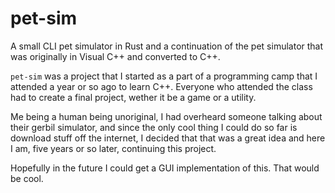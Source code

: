 # pet-sim

A small CLI pet simulator in Rust and a continuation of the pet simulator that
was originally in Visual C++ and converted to C++.

`pet-sim` was a project that I started as a part of a programming camp that I
attended a year or so ago to learn C++. Everyone who attended the class had to
create a final project, wether it be a game or a utility.

Me being a human being unoriginal, I had overheard someone talking about their
gerbil simulator, and since the only cool thing I could do so far is download
stuff off the internet, I decided that that was a great idea and here I am, five
years or so later, continuing this project.

Hopefully in the future I could get a GUI implementation of this. That would be
cool.

